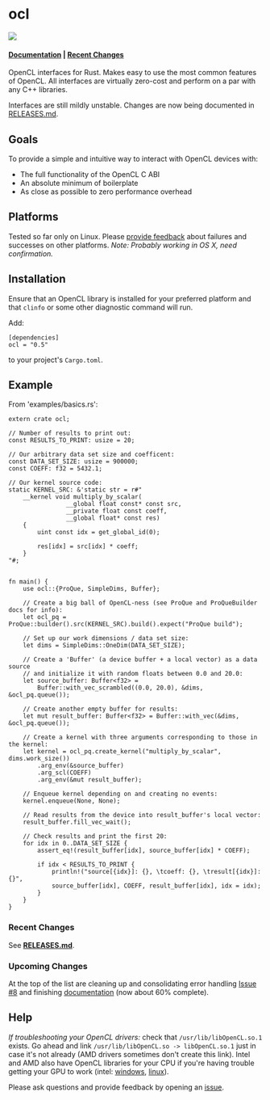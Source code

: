 # ocl

[![](http://meritbadge.herokuapp.com/ocl)](https://crates.io/crates/ocl)
#### [Documentation](http://doc.cogciprocate.com/ocl/) | [Recent Changes](https://github.com/cogciprocate/ocl/blob/master/RELEASES.md)

OpenCL interfaces for Rust. Makes easy to use the most common features of OpenCL. All interfaces are virtually zero-cost and perform on a par with any C++ libraries.

Interfaces are still mildly unstable. Changes are now being documented in [RELEASES.md](https://github.com/cogciprocate/ocl/blob/master/RELEASES.md).


## Goals

To provide a simple and intuitive way to interact with OpenCL devices with:
- The full functionality of the OpenCL C ABI 
- An absolute minimum of boilerplate
- As close as possible to zero performance overhead


## Platforms

Tested so far only on Linux. Please [provide feedback](https://github.com/cogciprocate/ocl_rust/issues) about failures and successes on other platforms. *Note: Probably working in OS X, need confirmation.*


## Installation

Ensure that an OpenCL library is installed for your preferred platform and that `clinfo` or some other diagnostic command will run.

Add:

```
[dependencies]
ocl = "0.5"
```

to your project's `Cargo.toml`.


## Example 
From 'examples/basics.rs':

```
extern crate ocl;

// Number of results to print out:
const RESULTS_TO_PRINT: usize = 20;

// Our arbitrary data set size and coefficent:
const DATA_SET_SIZE: usize = 900000;
const COEFF: f32 = 5432.1;

// Our kernel source code:
static KERNEL_SRC: &'static str = r#"
	__kernel void multiply_by_scalar(
				__global float const* const src,
				__private float const coeff,
				__global float* const res)
	{
		uint const idx = get_global_id(0);

		res[idx] = src[idx] * coeff;
	}
"#;


fn main() {
	use ocl::{ProQue, SimpleDims, Buffer};

	// Create a big ball of OpenCL-ness (see ProQue and ProQueBuilder docs for info):
	let ocl_pq = ProQue::builder().src(KERNEL_SRC).build().expect("ProQue build");

	// Set up our work dimensions / data set size:
	let dims = SimpleDims::OneDim(DATA_SET_SIZE);

	// Create a 'Buffer' (a device buffer + a local vector) as a data source
	// and initialize it with random floats between 0.0 and 20.0:
	let source_buffer: Buffer<f32> = 
		Buffer::with_vec_scrambled((0.0, 20.0), &dims, &ocl_pq.queue());

	// Create another empty buffer for results:
	let mut result_buffer: Buffer<f32> = Buffer::with_vec(&dims, &ocl_pq.queue());

	// Create a kernel with three arguments corresponding to those in the kernel:
	let kernel = ocl_pq.create_kernel("multiply_by_scalar", dims.work_size())
		.arg_env(&source_buffer)
		.arg_scl(COEFF)
		.arg_env(&mut result_buffer);

	// Enqueue kernel depending on and creating no events:
	kernel.enqueue(None, None);

	// Read results from the device into result_buffer's local vector:
	result_buffer.fill_vec_wait();

	// Check results and print the first 20:
	for idx in 0..DATA_SET_SIZE {
		assert_eq!(result_buffer[idx], source_buffer[idx] * COEFF);

		if idx < RESULTS_TO_PRINT { 
			println!("source[{idx}]: {}, \tcoeff: {}, \tresult[{idx}]: {}",
			source_buffer[idx], COEFF, result_buffer[idx], idx = idx); 
		}
	}
}
```
### Recent Changes

See **[RELEASES.md](https://github.com/cogciprocate/ocl/blob/master/RELEASES.md)**.

### Upcoming Changes

At the top of the list are cleaning up and consolidating error handling [Issue #8](https://github.com/cogciprocate/ocl/issues/8) and finishing [documentation](http://doc.cogciprocate.com/ocl/) (now about 60% complete).

## Help

*If troubleshooting your OpenCL drivers:* check that `/usr/lib/libOpenCL.so.1` exists. Go ahead and link `/usr/lib/libOpenCL.so -> libOpenCL.so.1` just in case it's not already (AMD drivers sometimes don't create this link).  Intel and AMD also have OpenCL libraries for your CPU if you're having trouble getting your GPU to work (intel: [windows](http://registrationcenter.intel.com/irc_nas/5198/opencl_runtime_15.1_x64_setup.msi), [linux](http://registrationcenter.intel.com/irc_nas/5193/opencl_runtime_15.1_x64_5.0.0.57.tgz)). 

Please ask questions and provide feedback by opening an [issue](https://github.com/cogciprocate/ocl_rust/issues).

